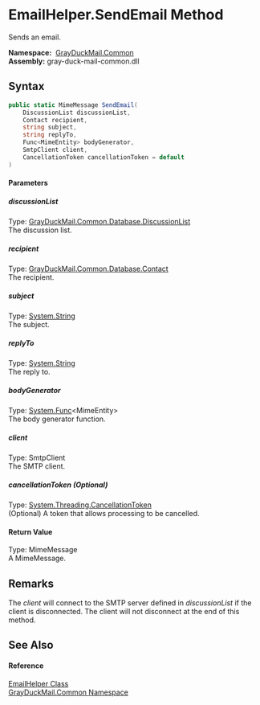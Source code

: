 EmailHelper.SendEmail Method
============================
Sends an email.

  **Namespace:**  [GrayDuckMail.Common][1]  
  **Assembly:** gray-duck-mail-common.dll

Syntax
------

```csharp
public static MimeMessage SendEmail(
	DiscussionList discussionList,
	Contact recipient,
	string subject,
	string replyTo,
	Func<MimeEntity> bodyGenerator,
	SmtpClient client,
	CancellationToken cancellationToken = default
)
```

#### Parameters

##### *discussionList*
Type: [GrayDuckMail.Common.Database.DiscussionList][2]  
 The discussion list.

##### *recipient*
Type: [GrayDuckMail.Common.Database.Contact][3]  
 The recipient.

##### *subject*
Type: [System.String][4]  
 The subject.

##### *replyTo*
Type: [System.String][4]  
 The reply to.

##### *bodyGenerator*
Type: [System.Func][5]&lt;MimeEntity>  
 The body generator function.

##### *client*
Type: SmtpClient  
 The SMTP client.

##### *cancellationToken* (Optional)
Type: [System.Threading.CancellationToken][6]  
 (Optional) A token that allows processing to be cancelled.

#### Return Value
Type: MimeMessage  
 A MimeMessage. 

Remarks
-------
 The *client* will connect to the SMTP server defined in *discussionList* if the client is disconnected. The client will not disconnect at the end of this method. 

See Also
--------

#### Reference
[EmailHelper Class][7]  
[GrayDuckMail.Common Namespace][1]  

[1]: ../README.md
[2]: ../../GrayDuckMail.Common.Database/DiscussionList/README.md
[3]: ../../GrayDuckMail.Common.Database/Contact/README.md
[4]: https://docs.microsoft.com/dotnet/api/system.string
[5]: https://docs.microsoft.com/dotnet/api/system.func-1
[6]: https://docs.microsoft.com/dotnet/api/system.threading.cancellationtoken
[7]: README.md